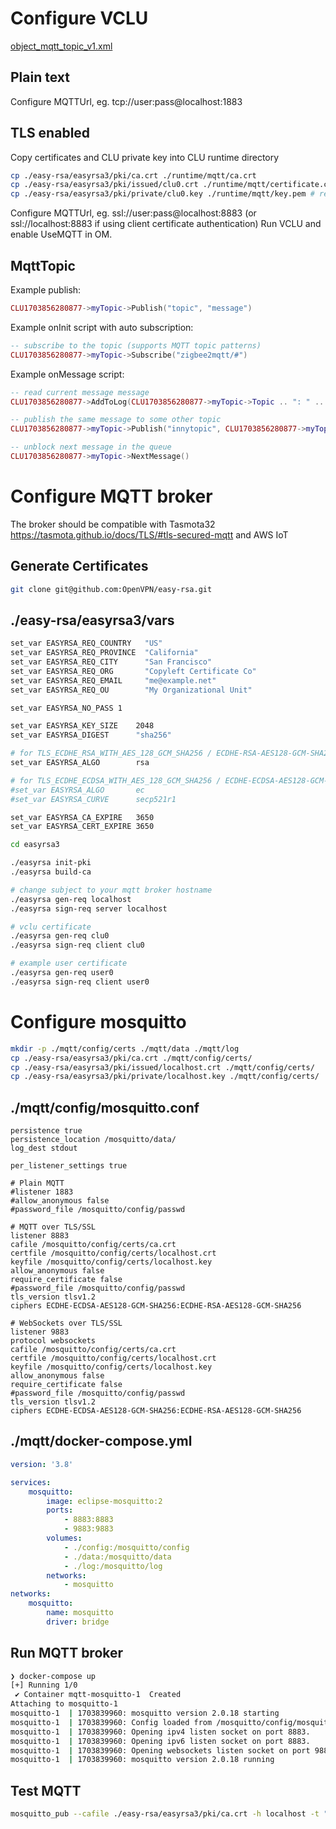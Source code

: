 # Configure VCLU

[object_mqtt_topic_v1.xml](runtime%2Fdevice-interfaces%2Fobject_mqtt_topic_v1.xml)

## Plain text

Configure MQTTUrl, eg. tcp://user:pass@localhost:1883

## TLS enabled

Copy certificates and CLU private key into CLU runtime directory

```bash
cp ./easy-rsa/easyrsa3/pki/ca.crt ./runtime/mqtt/ca.crt
cp ./easy-rsa/easyrsa3/pki/issued/clu0.crt ./runtime/mqtt/certificate.crt # required only if using client certificate authentication
cp ./easy-rsa/easyrsa3/pki/private/clu0.key ./runtime/mqtt/key.pem # required only if using client certificate authentication
```

Configure MQTTUrl, eg. ssl://user:pass@localhost:8883 (or ssl://localhost:8883 if using client certificate authentication)
Run VCLU and enable UseMQTT in OM.

## MqttTopic

Example publish:

```lua
CLU1703856280877->myTopic->Publish("topic", "message")
```

Example onInit script with auto subscription:

```lua
-- subscribe to the topic (supports MQTT topic patterns)
CLU1703856280877->myTopic->Subscribe("zigbee2mqtt/#")
```

Example onMessage script:

```lua
-- read current message message
CLU1703856280877->AddToLog(CLU1703856280877->myTopic->Topic .. ": " .. CLU1703856280877->myTopic->Message)

-- publish the same message to some other topic
CLU1703856280877->myTopic->Publish("innytopic", CLU1703856280877->myTopic->Message)

-- unblock next message in the queue
CLU1703856280877->myTopic->NextMessage()
```

# Configure MQTT broker

The broker should be compatible with Tasmota32 https://tasmota.github.io/docs/TLS/#tls-secured-mqtt and AWS IoT

## Generate Certificates

```bash
git clone git@github.com:OpenVPN/easy-rsa.git
```

## ./easy-rsa/easyrsa3/vars

```bash
set_var EASYRSA_REQ_COUNTRY   "US"
set_var EASYRSA_REQ_PROVINCE  "California"
set_var EASYRSA_REQ_CITY      "San Francisco"
set_var EASYRSA_REQ_ORG       "Copyleft Certificate Co"
set_var EASYRSA_REQ_EMAIL     "me@example.net"
set_var EASYRSA_REQ_OU        "My Organizational Unit"

set_var EASYRSA_NO_PASS	1

set_var EASYRSA_KEY_SIZE	2048
set_var EASYRSA_DIGEST		"sha256"

# for TLS_ECDHE_RSA_WITH_AES_128_GCM_SHA256 / ECDHE-RSA-AES128-GCM-SHA256
set_var EASYRSA_ALGO		rsa

# for TLS_ECDHE_ECDSA_WITH_AES_128_GCM_SHA256 / ECDHE-ECDSA-AES128-GCM-SHA256
#set_var EASYRSA_ALGO		ec
#set_var EASYRSA_CURVE		secp521r1

set_var EASYRSA_CA_EXPIRE	3650
set_var EASYRSA_CERT_EXPIRE	3650
```

```bash
cd easyrsa3

./easyrsa init-pki
./easyrsa build-ca

# change subject to your mqtt broker hostname
./easyrsa gen-req localhost
./easyrsa sign-req server localhost

# vclu certificate 
./easyrsa gen-req clu0
./easyrsa sign-req client clu0

# example user certificate
./easyrsa gen-req user0
./easyrsa sign-req client user0
```

# Configure mosquitto

```bash
mkdir -p ./mqtt/config/certs ./mqtt/data ./mqtt/log
cp ./easy-rsa/easyrsa3/pki/ca.crt ./mqtt/config/certs/
cp ./easy-rsa/easyrsa3/pki/issued/localhost.crt ./mqtt/config/certs/
cp ./easy-rsa/easyrsa3/pki/private/localhost.key ./mqtt/config/certs/
```

## ./mqtt/config/mosquitto.conf

```properties
persistence true
persistence_location /mosquitto/data/
log_dest stdout

per_listener_settings true

# Plain MQTT
#listener 1883
#allow_anonymous false
#password_file /mosquitto/config/passwd

# MQTT over TLS/SSL
listener 8883
cafile /mosquitto/config/certs/ca.crt
certfile /mosquitto/config/certs/localhost.crt
keyfile /mosquitto/config/certs/localhost.key
allow_anonymous false
require_certificate false
#password_file /mosquitto/config/passwd
tls_version tlsv1.2
ciphers ECDHE-ECDSA-AES128-GCM-SHA256:ECDHE-RSA-AES128-GCM-SHA256

# WebSockets over TLS/SSL
listener 9883
protocol websockets
cafile /mosquitto/config/certs/ca.crt
certfile /mosquitto/config/certs/localhost.crt
keyfile /mosquitto/config/certs/localhost.key
allow_anonymous false
require_certificate false
#password_file /mosquitto/config/passwd
tls_version tlsv1.2
ciphers ECDHE-ECDSA-AES128-GCM-SHA256:ECDHE-RSA-AES128-GCM-SHA256
```

## ./mqtt/docker-compose.yml

```yaml
version: '3.8'

services:
    mosquitto:
        image: eclipse-mosquitto:2
        ports:
            - 8883:8883
            - 9883:9883
        volumes:
            - ./config:/mosquitto/config
            - ./data:/mosquitto/data
            - ./log:/mosquitto/log
        networks:
            - mosquitto
networks:
    mosquitto:
        name: mosquitto
        driver: bridge
```

## Run MQTT broker

```bash
❯ docker-compose up
[+] Running 1/0
 ✔ Container mqtt-mosquitto-1  Created                                                              0.0s 
Attaching to mosquitto-1
mosquitto-1  | 1703839960: mosquitto version 2.0.18 starting
mosquitto-1  | 1703839960: Config loaded from /mosquitto/config/mosquitto.conf.
mosquitto-1  | 1703839960: Opening ipv4 listen socket on port 8883.
mosquitto-1  | 1703839960: Opening ipv6 listen socket on port 8883.
mosquitto-1  | 1703839960: Opening websockets listen socket on port 9883.
mosquitto-1  | 1703839960: mosquitto version 2.0.18 running
```

## Test MQTT

```bash
mosquitto_pub --cafile ./easy-rsa/easyrsa3/pki/ca.crt -h localhost -t "topic" -m "test_message" -p 8883 -d --cert ./easy-rsa/easyrsa3/pki/issued/user0.crt --key ./easy-rsa/easyrsa3/pki/private/user0.key
```
